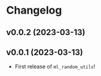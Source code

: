 # Changelog

<!--next-version-placeholder-->

## v0.0.2 (2023-03-13)


## v0.0.1 (2023-03-13)

- First release of `ml_random_utils`!

